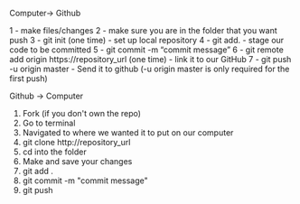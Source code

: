 Computer-> Github

1 - make files/changes
2 - make sure you are in the folder that you want push
3 - git init (one time) - set up local repository
4 - git add. - stage our code to be committed
5 - git commit -m “commit message”
6 - git remote add origin https://repository_url (one time) - link it to our GitHub
7 - git push -u origin master - Send it to github (-u origin master is only required for the first push)

Github -> Computer
1. Fork (if you don't own the repo)
2. Go to terminal
3. Navigated to where we wanted it to put on our computer
4. git clone http://repository_url
5. cd into the folder
6. Make and save your changes
7. git add .
8. git commit -m "commit message"
9. git push